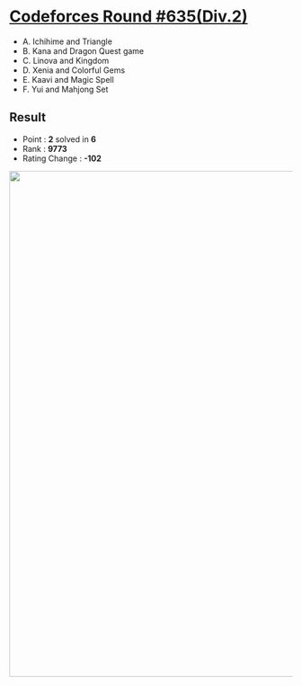 # [Codeforces Round #635(Div.2)](https://codeforces.com/contest/1337)

  * A. Ichihime and Triangle
  * B. Kana and Dragon Quest game
  * C. Linova and Kingdom
  * D. Xenia and Colorful Gems
  * E. Kaavi and Magic Spell
  * F. Yui and Mahjong Set
  
## Result
  * Point : **2** solved in **6**
  * Rank : **9773**
  * Rating Change : **-102**

<img src="https://github.com/Weaasel/PS_algorithm/blob/master/Codeforces/Round%20%23635(Div.2)/_Codeforces_Round635_Div2.png?raw=true" width="900">
